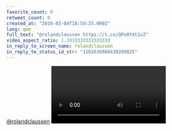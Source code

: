 ```yaml
---
favorite_count: 0
retweet_count: 0
created_at: "2019-03-04T18:59:25.000Z"
lang: qme
full_text: "@rolandclaussen https://t.co/QPo0Y4t1vZ"
video_aspect_ratio: 1.3333333333333333
in_reply_to_screen_name: rolandclaussen
in_reply_to_status_id_str: "1102636988430209025"
---
```


[@rolandclaussen](https://twitter.com/rolandclaussen)
![Embedded Video](https://twitter-media-coderbyheart.s3.eu-north-1.amazonaws.com/1102644732960927744-D01hg-AWkAAnISQ.mp4)
